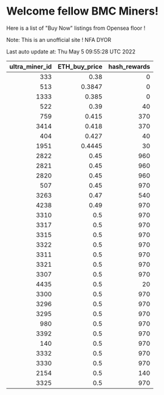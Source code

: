 # Welcome fellow BMC Miners!
Here is a list of "Buy Now" listings from Opensea floor !

Note: This is an unofficial site ! NFA DYOR


Last auto update at: Thu May  5 09:55:28 UTC 2022


|   ultra_miner_id |   ETH_buy_price |   hash_rewards |
|-----------------:|----------------:|---------------:|
|              333 |          0.38   |              0 |
|              513 |          0.3847 |              0 |
|             1333 |          0.385  |              0 |
|              522 |          0.39   |             40 |
|              759 |          0.415  |            370 |
|             3414 |          0.418  |            370 |
|              404 |          0.427  |             40 |
|             1951 |          0.4445 |             30 |
|             2822 |          0.45   |            960 |
|             2821 |          0.45   |            960 |
|             2820 |          0.45   |            960 |
|              507 |          0.45   |            970 |
|             3263 |          0.47   |            540 |
|             4238 |          0.49   |            970 |
|             3310 |          0.5    |            970 |
|             3317 |          0.5    |            970 |
|             3315 |          0.5    |            970 |
|             3322 |          0.5    |            970 |
|             3311 |          0.5    |            970 |
|             3321 |          0.5    |            970 |
|             3307 |          0.5    |            970 |
|             4435 |          0.5    |             20 |
|             3300 |          0.5    |            970 |
|             3296 |          0.5    |            970 |
|             3295 |          0.5    |            970 |
|              980 |          0.5    |            970 |
|             3392 |          0.5    |            970 |
|              140 |          0.5    |            970 |
|             3332 |          0.5    |            970 |
|             3330 |          0.5    |            970 |
|             2154 |          0.5    |            140 |
|             3325 |          0.5    |            970 |